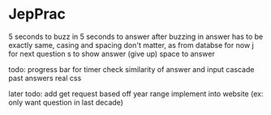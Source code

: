 # JepPrac

5 seconds to buzz in
5 seconds to answer after buzzing in 
answer has to be exactly same, casing and spacing don't matter, as from databse for now
j for next question
s to show answer (give up)
space to answer

todo:
progress bar for timer
check similarity of answer and input
cascade past answers 
real css

later todo:
add get request based off year range
    implement into website (ex: only want question in last decade)